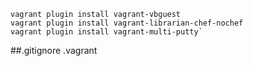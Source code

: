     vagrant plugin install vagrant-vbguest
    vagrant plugin install vagrant-librarian-chef-nochef
    vagrant plugin install vagrant-multi-putty`


##.gitignore
    .vagrant
